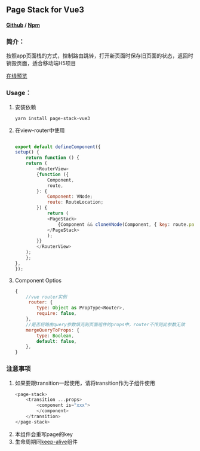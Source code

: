 ## Page Stack for Vue3
#### [Github](https://github.com/Murphy-Tong/page-stack-vue3) / [Npm](https://www.npmjs.com/package/page-stack-vue3)

### 简介：
按照app页面栈的方式，控制路由跳转，打开新页面时保存旧页面的状态，返回时销毁页面，适合移动端H5项目

[在线预览](https://cloud.yotako.cn/ps/#/)

### Usage：

1.  安装依赖

    ```shell
    yarn install page-stack-vue3
    ```
2.  在view-router中使用
    ```javascript

    export default defineComponent({
    setup() {
        return function () {
        return (
            <RouterView>
            {function ({
                Component,
                route,
            }: {
                Component: VNode;
                route: RouteLocation;
            }) {
                return (
                <PageStack>
                    {Component && cloneVNode(Component, { key: route.path })}//key 不必须
                </PageStack>
                );
            }}
            </RouterView>
        );
        };
    },
    });

    ```
3.  Component Optios
    ```javascript
    {
        //vue router实例
         router: {
            type: Object as PropType<Router>,
            require: false,
        },
        //是否将路由query参数填充到页面组件的props中，router不传则此参数无效
        mergeQueryToProps: {
            type: Boolean,
            default: false,
        },
    }
    
    ```

### 注意事项

1.  如果要跟transition一起使用，请将transition作为子组件使用
    ```javascript
    <page-stack>
        <transition ...props>
            <component is="xxx">
            </component>
        </transition>
    </page-stack>
    ```
2.  本组件会重写page的key
3.  生命周期同[keep-alive](https://cn.vuejs.org/)组件




